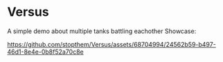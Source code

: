 # Versus
 A simple demo about multiple tanks battling eachother
Showcase:



https://github.com/stopthem/Versus/assets/68704994/24562b59-b497-46d1-8e4e-0b8f52a70c8e

